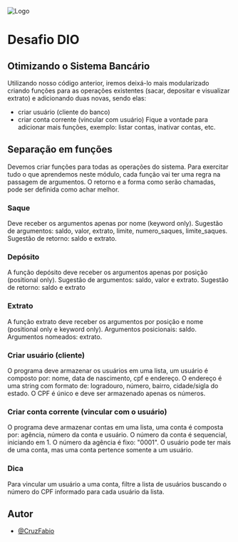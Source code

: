 
![Logo](https://forza.pro.br/wp-content/uploads/2019/12/problema-ou-desafio-min.jpg)


# Desafio DIO

## Otimizando o Sistema Bancário 

Utilizando nosso código anterior, iremos deixá-lo mais modularizado criando funções para as operações existentes (sacar, depositar e visualizar extrato) e adicionando duas novas, sendo elas:
- criar usuário (cliente do banco)
- criar conta corrente (vincular com usuário)
Fique a vontade para adicionar mais funções, exemplo: listar contas, inativar contas, etc.

## Separação em funções
Devemos criar funções para todas as operações do sistema. Para exercitar tudo o que aprendemos neste módulo, cada função vai ter uma regra na passagem de argumentos. O retorno e a forma como serão chamadas, pode ser definida como achar melhor.

### Saque
Deve receber os argumentos apenas por nome (keyword only). Sugestão de argumentos: saldo, valor, extrato, limite, numero_saques, limite_saques.
Sugestão de retorno: saldo e extrato.

### Depósito

A função depósito deve receber os argumentos apenas por posição (positional only). Sugestão de argumentos: saldo, valor e extrato.
Sugestão de retorno: saldo e extrato

### Extrato
A função extrato deve receber os argumentos por posição e nome (positional only e keyword only). Argumentos posicionais: saldo. Argumentos nomeados: extrato.

### Criar usuário (cliente)
O programa deve armazenar os usuários em uma lista, um usuário é composto por: nome, data de nascimento, cpf e endereço.
O endereço é uma string com formato de: logradouro, número, bairro, cidade/sigla do estado. 
O CPF é único e deve ser armazenado apenas os números.

### Criar conta corrente (vincular com o usuário)
O programa deve armazenar contas em uma lista, uma conta é composta por: agência, número da conta e usuário. 
O número da conta é sequencial, iniciando em 1. O número da agência é fixo: "0001". O usuário pode ter mais de uma conta, mas uma conta pertence somente a um usuário.

### Dica
Para vincular um usuário a uma conta, filtre a lista de usuários buscando o número do CPF informado para cada usuário da lista.

## Autor

- [@CruzFabio](https://github.com/CruzFabio)

